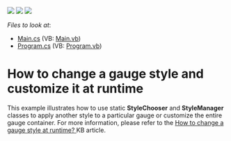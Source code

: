 <!-- default badges list -->
![](https://img.shields.io/endpoint?url=https://codecentral.devexpress.com/api/v1/VersionRange/128623659/11.1.6%2B)
[![](https://img.shields.io/badge/Open_in_DevExpress_Support_Center-FF7200?style=flat-square&logo=DevExpress&logoColor=white)](https://supportcenter.devexpress.com/ticket/details/E3401)
[![](https://img.shields.io/badge/📖_How_to_use_DevExpress_Examples-e9f6fc?style=flat-square)](https://docs.devexpress.com/GeneralInformation/403183)
<!-- default badges end -->
<!-- default file list -->
*Files to look at*:

* [Main.cs](./CS/WindowsApplication3/Main.cs) (VB: [Main.vb](./VB/WindowsApplication3/Main.vb))
* [Program.cs](./CS/WindowsApplication3/Program.cs) (VB: [Program.vb](./VB/WindowsApplication3/Program.vb))
<!-- default file list end -->
# How to change a gauge style and customize it at runtime


<p>This example illustrates how to use static <strong>StyleChooser</strong> and <strong>StyleManager</strong> classes to apply another style to a particular gauge or customize the entire gauge container. For more information, please refer to the <a href="https://www.devexpress.com/Support/Center/p/K18522">How to change a gauge style at runtime? </a>KB article. </p>

<br/>


